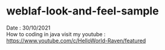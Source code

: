 # weblaf-look-and-feel-sample
Date : 30/10/2021<br/>
How to coding in java
visit my youtube : https://www.youtube.com/c/HelloWorld-Raven/featured
<br/><br/>
